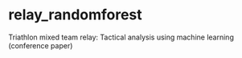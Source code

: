 # relay_randomforest
Triathlon mixed team relay: Tactical analysis using machine learning (conference paper)
